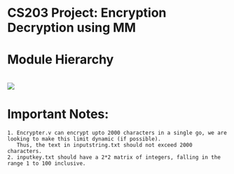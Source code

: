 # **CS203 Project: Encryption Decryption using MM**


# Module Hierarchy
\
[![](https://mermaid.ink/img/eyJjb2RlIjoiZ3JhcGggVERcbiAgICBBW2lucHV0a2V5LnR4dF0gLS0-fGlucHV0fCBCW2VuY3J5cHRlci52XVxuICAgIENbaW5wdXRzdHJpbmcudHh0XSAtLT4gfGlucHV0fCBEW3VzZXJfdG9fdmVyaWxvZy5jXSBcbiAgICBEIC0tPiB8Y29udmVyc2lvbiB0byBhc2NpaSBjb2Rlc3xFW291dHB1dC50eHRdXG4gICAgRS0tPkJcbiAgICBCLS0-IHxvdXRwdXR8RltlbmNyeXB0ZWRtYXRyaXgudHh0XVxuICAgIEYtLT4gfGlucHV0fEdbRGVjcnlwdGVyLnZdXG4gICAgSFtwYXNzd29yZC50eHRdLS0-fGlucHV0fEdcbiAgICBHLS0-fG91dHB1dHxJW0RlY3J5cHRlZE1lc3NhZ2UudHh0XVxuXG4gICIsIm1lcm1haWQiOnsidGhlbWUiOiIifSwidXBkYXRlRWRpdG9yIjpmYWxzZSwiYXV0b1N5bmMiOnRydWUsInVwZGF0ZURpYWdyYW0iOmZhbHNlfQ)](https://mermaid.live/edit#eyJjb2RlIjoiZ3JhcGggVERcbiAgICBBW2lucHV0a2V5LnR4dF0gLS0-fGlucHV0fCBCW2VuY3J5cHRlci52XVxuICAgIENbaW5wdXRzdHJpbmcudHh0XSAtLT4gfGlucHV0fCBEW3VzZXJfdG9fdmVyaWxvZy5jXSBcbiAgICBEIC0tPiB8Y29udmVyc2lvbiB0byBhc2NpaSBjb2Rlc3xFW291dHB1dC50eHRdXG4gICAgRS0tPkJcbiAgICBCLS0-IHxvdXRwdXR8RltlbmNyeXB0ZWRtYXRyaXgudHh0XVxuICAgIEYtLT4gfGlucHV0fEdbRGVjcnlwdGVyLnZdXG4gICAgSFtwYXNzd29yZC50eHRdLS0-fGlucHV0fEdcbiAgICBHLS0-fG91dHB1dHxJW0RlY3J5cHRlZE1lc3NhZ2UudHh0XVxuXG4gICIsIm1lcm1haWQiOiJ7XG4gIFwidGhlbWVcIjogXCJcIlxufSIsInVwZGF0ZUVkaXRvciI6ZmFsc2UsImF1dG9TeW5jIjp0cnVlLCJ1cGRhdGVEaWFncmFtIjpmYWxzZX0)

# Important Notes:
    1. Encrypter.v can encrypt upto 2000 characters in a single go, we are looking to make this limit dynamic (if possible).
       Thus, the text in inputstring.txt should not exceed 2000 characters.
    2. inputkey.txt should have a 2*2 matrix of integers, falling in the range 1 to 100 inclusive.